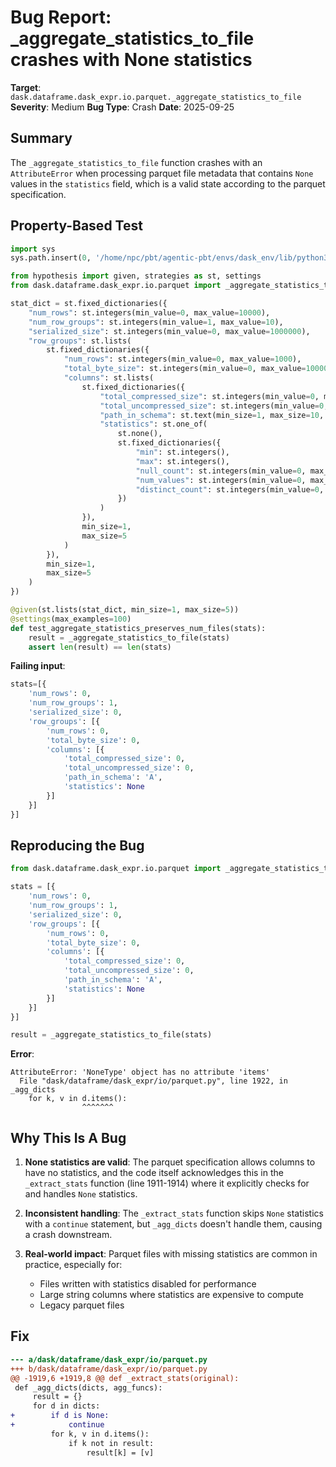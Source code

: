 # Bug Report: _aggregate_statistics_to_file crashes with None statistics

**Target**: `dask.dataframe.dask_expr.io.parquet._aggregate_statistics_to_file`
**Severity**: Medium
**Bug Type**: Crash
**Date**: 2025-09-25

## Summary

The `_aggregate_statistics_to_file` function crashes with an `AttributeError` when processing parquet file metadata that contains `None` values in the `statistics` field, which is a valid state according to the parquet specification.

## Property-Based Test

```python
import sys
sys.path.insert(0, '/home/npc/pbt/agentic-pbt/envs/dask_env/lib/python3.13/site-packages')

from hypothesis import given, strategies as st, settings
from dask.dataframe.dask_expr.io.parquet import _aggregate_statistics_to_file

stat_dict = st.fixed_dictionaries({
    "num_rows": st.integers(min_value=0, max_value=10000),
    "num_row_groups": st.integers(min_value=1, max_value=10),
    "serialized_size": st.integers(min_value=0, max_value=1000000),
    "row_groups": st.lists(
        st.fixed_dictionaries({
            "num_rows": st.integers(min_value=0, max_value=1000),
            "total_byte_size": st.integers(min_value=0, max_value=100000),
            "columns": st.lists(
                st.fixed_dictionaries({
                    "total_compressed_size": st.integers(min_value=0, max_value=10000),
                    "total_uncompressed_size": st.integers(min_value=0, max_value=10000),
                    "path_in_schema": st.text(min_size=1, max_size=10, alphabet=st.characters(whitelist_categories=('L',))),
                    "statistics": st.one_of(
                        st.none(),
                        st.fixed_dictionaries({
                            "min": st.integers(),
                            "max": st.integers(),
                            "null_count": st.integers(min_value=0, max_value=1000),
                            "num_values": st.integers(min_value=0, max_value=1000),
                            "distinct_count": st.integers(min_value=0, max_value=1000),
                        })
                    )
                }),
                min_size=1,
                max_size=5
            )
        }),
        min_size=1,
        max_size=5
    )
})

@given(st.lists(stat_dict, min_size=1, max_size=5))
@settings(max_examples=100)
def test_aggregate_statistics_preserves_num_files(stats):
    result = _aggregate_statistics_to_file(stats)
    assert len(result) == len(stats)
```

**Failing input**:
```python
stats=[{
    'num_rows': 0,
    'num_row_groups': 1,
    'serialized_size': 0,
    'row_groups': [{
        'num_rows': 0,
        'total_byte_size': 0,
        'columns': [{
            'total_compressed_size': 0,
            'total_uncompressed_size': 0,
            'path_in_schema': 'A',
            'statistics': None
        }]
    }]
}]
```

## Reproducing the Bug

```python
from dask.dataframe.dask_expr.io.parquet import _aggregate_statistics_to_file

stats = [{
    'num_rows': 0,
    'num_row_groups': 1,
    'serialized_size': 0,
    'row_groups': [{
        'num_rows': 0,
        'total_byte_size': 0,
        'columns': [{
            'total_compressed_size': 0,
            'total_uncompressed_size': 0,
            'path_in_schema': 'A',
            'statistics': None
        }]
    }]
}]

result = _aggregate_statistics_to_file(stats)
```

**Error**:
```
AttributeError: 'NoneType' object has no attribute 'items'
  File "dask/dataframe/dask_expr/io/parquet.py", line 1922, in _agg_dicts
    for k, v in d.items():
                ^^^^^^^
```

## Why This Is A Bug

1. **None statistics are valid**: The parquet specification allows columns to have no statistics, and the code itself acknowledges this in the `_extract_stats` function (line 1911-1914) where it explicitly checks for and handles `None` statistics.

2. **Inconsistent handling**: The `_extract_stats` function skips `None` statistics with a `continue` statement, but `_agg_dicts` doesn't handle them, causing a crash downstream.

3. **Real-world impact**: Parquet files with missing statistics are common in practice, especially for:
   - Files written with statistics disabled for performance
   - Large string columns where statistics are expensive to compute
   - Legacy parquet files

## Fix

```diff
--- a/dask/dataframe/dask_expr/io/parquet.py
+++ b/dask/dataframe/dask_expr/io/parquet.py
@@ -1919,6 +1919,8 @@ def _extract_stats(original):
 def _agg_dicts(dicts, agg_funcs):
     result = {}
     for d in dicts:
+        if d is None:
+            continue
         for k, v in d.items():
             if k not in result:
                 result[k] = [v]
```